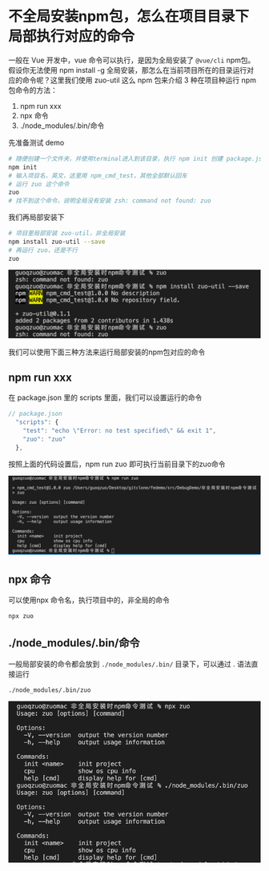 # 不全局安装npm包，怎么在项目目录下局部执行对应的命令
一般在 Vue 开发中，vue 命令可以执行，是因为全局安装了 `@vue/cli` npm包。假设你无法使用 npm install -g 全局安装，那怎么在当前项目所在的目录运行对应的命令呢？这里我们使用 zuo-util 这么 npm 包来介绍 3 种在项目种运行 npm 包命令的方法：
1. npm run xxx
2. npx 命令 
3. ./node_modules/.bin/命令

先准备测试 demo
```bash
# 随便创建一个文件夹，并使用terminal进入到该目录，执行 npm init 创建 package.json
npm init
# 输入项目名，英文，这里用 npm_cmd_test，其他全部默认回车
# 运行 zuo 这个命令
zuo
# 找不到这个命令，说明全局没有安装 zsh: command not found: zuo
```
我们再局部安装下
```bash
# 项目里局部安装 zuo-util，非全局安装
npm install zuo-util --save
# 再运行 zuo，还是不行
zuo
```

![npm_zuo_1.png](../../../images/blog/node/npm_zuo_1.png)

我们可以使用下面三种方法来运行局部安装的npm包对应的命令

## npm run xxx
在 package.json 里的 scripts 里面，我们可以设置运行的命令
```js
// package.json
  "scripts": {
    "test": "echo \"Error: no test specified\" && exit 1",
    "zuo": "zuo"
  },
```
按照上面的代码设置后，npm run zuo 即可执行当前目录下的zuo命令

![npm_zuo_3.png](../../../images/blog/node/npm_zuo_3.png)

## npx 命令 
可以使用npx 命令名，执行项目中的，非全局的命令
```bash
npx zuo
```

## ./node_modules/.bin/命令
一般局部安装的命令都会放到 `./node_modules/.bin/` 目录下，可以通过 . 语法直接运行
```bash
./node_modules/.bin/zuo
```

![npm_zuo_2.png](../../../images/blog/node/npm_zuo_2.png)

